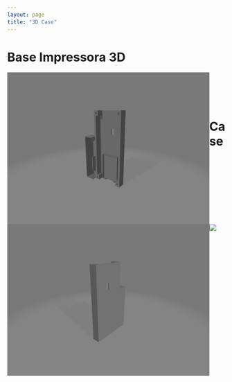 ```yaml
---
layout: page
title: "3D Case"
---
```

<div>
<h1>Base Impressora 3D</h1>

<img style="float: left;" src="/photos/EVP-3D 3.png" height = 350px>
<br/><br/>

<img style="float: left;" src="/photos/EVP-3D 4.png" height = 350px>
<br/><br/>
</div>

<div>
<h1>Case</h1>

<img style="float: left;" src="/photos/LV-IMG-073 DIY case cover.jpg" height = 350px>
<br/><br/>
</div>